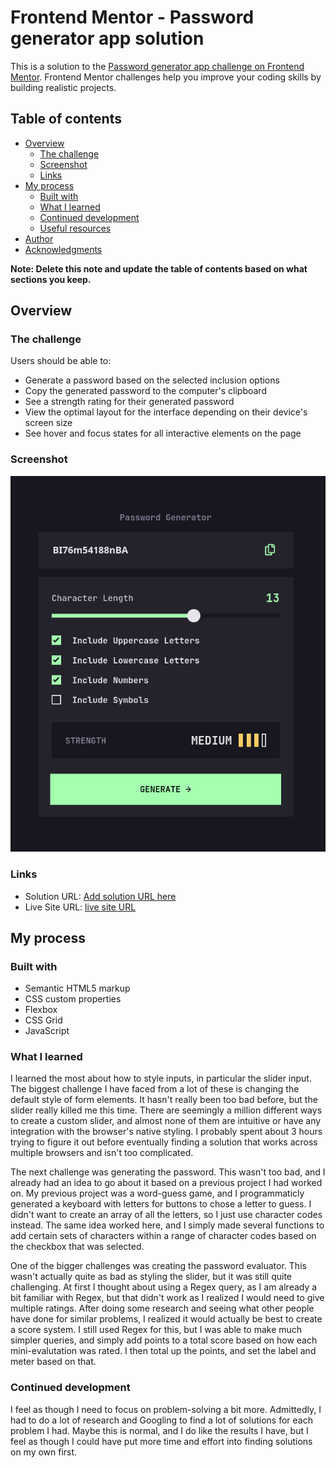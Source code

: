 # Frontend Mentor - Password generator app solution

This is a solution to the [Password generator app challenge on Frontend Mentor](https://www.frontendmentor.io/challenges/password-generator-app-Mr8CLycqjh). Frontend Mentor challenges help you improve your coding skills by building realistic projects.

## Table of contents

- [Overview](#overview)
  - [The challenge](#the-challenge)
  - [Screenshot](#screenshot)
  - [Links](#links)
- [My process](#my-process)
  - [Built with](#built-with)
  - [What I learned](#what-i-learned)
  - [Continued development](#continued-development)
  - [Useful resources](#useful-resources)
- [Author](#author)
- [Acknowledgments](#acknowledgments)

**Note: Delete this note and update the table of contents based on what sections you keep.**

## Overview

### The challenge

Users should be able to:

- Generate a password based on the selected inclusion options
- Copy the generated password to the computer's clipboard
- See a strength rating for their generated password
- View the optimal layout for the interface depending on their device's screen size
- See hover and focus states for all interactive elements on the page

### Screenshot

![](./screenshot.webp)

### Links

- Solution URL: [Add solution URL here](https://your-solution-url.com)
- Live Site URL: [live site URL](https://austinh-io.github.io/frontend-mentor-password-generator-app/)

## My process

### Built with

- Semantic HTML5 markup
- CSS custom properties
- Flexbox
- CSS Grid
- JavaScript

### What I learned

I learned the most about how to style inputs, in particular the slider input. The biggest challenge I have faced from a lot of these is changing the default style of form elements. It hasn't really been too bad before, but the slider really killed me this time. There are seemingly a million different ways to create a custom slider, and almost none of them are intuitive or have any integration with the browser's native styling. I probably spent about 3 hours trying to figure it out before eventually finding a solution that works across multiple browsers and isn't too complicated.

The next challenge was generating the password. This wasn't too bad, and I already had an idea to go about it based on a previous project I had worked on. My previous project was a word-guess game, and I programmaticly generated a keyboard with letters for buttons to chose a letter to guess. I didn't want to create an array of all the letters, so I just use character codes instead. The same idea worked here, and I simply made several functions to add certain sets of characters within a range of character codes based on the checkbox that was selected.

One of the bigger challenges was creating the password evaluator. This wasn't actually quite as bad as styling the slider, but it was still quite challenging. At first I thought about using a Regex query, as I am already a bit familiar with Regex, but that didn't work as I realized I would need to give multiple ratings. After doing some research and seeing what other people have done for similar problems, I realized it would actually be best to create a score system. I still used Regex for this, but I was able to make much simpler queries, and simply add points to a total score based on how each mini-evalutation was rated. I then total up the points, and set the label and meter based on that.

### Continued development

I feel as though I need to focus on problem-solving a bit more. Admittedly, I had to do a lot of research and Googling to find a lot of solutions for each problem I had. Maybe this is normal, and I do like the results I have, but I feel as though I could have put more time and effort into finding solutions on my own first.
